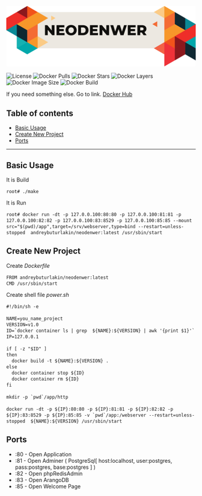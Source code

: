 ![NEODENWER](https://raw.githubusercontent.com/LiveSugar/neodenwer/master/img/neodenwer.png?1)



![License](https://img.shields.io/github/license/livesugar/neodenwer.svg?style=popout)
![Docker Pulls](https://img.shields.io/docker/pulls/andreybuturlakin/neodenwer.svg?style=popout)
![Docker Stars](https://img.shields.io/docker/stars/andreybuturlakin/neodenwer.svg?style=popout)
![Docker Layers](https://img.shields.io/microbadger/layers/andreybuturlakin/neodenwer.svg?style=popout)
![Docker Image Size](https://img.shields.io/microbadger/image-size/andreybuturlakin/neodenwer/latest.svg?style=popout)
![Docker Build](https://img.shields.io/docker/cloud/build/andreybuturlakin/neodenwer.svg)

If you need something else. Go to link. [Docker Hub](https://hub.docker.com/r/andreybuturlakin/neodenwer)

## Table of contents

  * [Basic Usage](#basic-usage)
  * [Create New Project](#create-new-project)
  * [Ports](#ports)
  
-----

## Basic Usage

It is Build
```
root# ./make
```

It is Run
```
root# docker run -dt -p 127.0.0.100:80:80 -p 127.0.0.100:81:81 -p 127.0.0.100:82:82 -p 127.0.0.100:83:8529 -p 127.0.0.100:85:85 --mount src="$(pwd)/app",target=/srv/webserver,type=bind --restart=unless-stopped  andreybuturlakin/neodenwer:latest /usr/sbin/start
```

## Create New Project

Create *Dockerfile*
```
FROM andreybuturlakin/neodenwer:latest
CMD /usr/sbin/start
```

Create shell file *power.sh*
```
#!/bin/sh -e

NAME=you_name_project
VERSION=v1.0
ID=`docker container ls | grep  ${NAME}:${VERSION} | awk '{print $1}'`
IP=127.0.0.1

if [ -z "$ID" ]
then
  docker build -t ${NAME}:${VERSION} .
else
  docker container stop ${ID}
  docker container rm ${ID}
fi

mkdir -p `pwd`/app/http

docker run -dt -p ${IP}:80:80 -p ${IP}:81:81 -p ${IP}:82:82 -p ${IP}:83:8529 -p ${IP}:85:85 -v `pwd`/app:/webserver --restart=unless-stopped  ${NAME}:${VERSION} /usr/sbin/start
```


## Ports

 * :80 - Open Application
 * :81 - Open Adminer ( PostgreSql[ host:localhost, user:postgres, pass:postgres, base:postgres ] )
 * :82 - Open phpRedisAdmin
 * :83 - Open ArangoDB
 * :85 - Open Welcome Page


